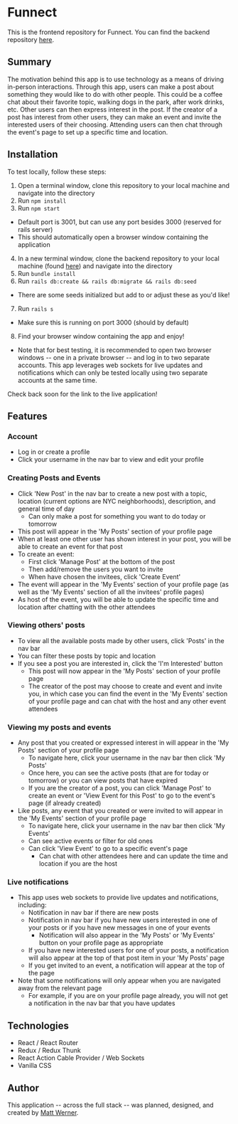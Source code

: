 # Funnect

This is the frontend repository for Funnect. You can find the backend repository [here](https://github.com/mrwerner392/funnect-backend).

## Summary

The motivation behind this app is to use technology as a means of driving in-person interactions. Through this app, users can make a post about something they would like to do with other people. This could be a coffee chat about their favorite topic, walking dogs in the park, after work drinks, etc. Other users can then express interest in the post. If the creator of a post has interest from other users, they can make an event and invite the interested users of their choosing. Attending users can then chat through the event's page to set up a specific time and location.

## Installation

To test locally, follow these steps:

1. Open a terminal window, clone this repository to your local machine and navigate into the directory
2. Run `npm install`
3. Run `npm start`
  - Default port is 3001, but can use any port besides 3000 (reserved for rails server)
  - This should automatically open a browser window containing the application
4. In a new terminal window, clone the backend repository to your local machine (found [here](https://github.com/mrwerner392/funnect-backend)) and navigate into the directory
5. Run `bundle install`
6. Run `rails db:create && rails db:migrate && rails db:seed`
  - There are some seeds initialized but add to or adjust these as you'd like!
7. Run `rails s`
  - Make sure this is running on port 3000 (should by default)
8. Find your browser window containing the app and enjoy!
  - Note that for best testing, it is recommended to open two browser windows -- one in a private browser -- and log in to two separate accounts. This app leverages web sockets for live updates and notifications which can only be tested locally using two separate accounts at the same time.

Check back soon for the link to the live application!

## Features

### Account
- Log in or create a profile
- Click your username in the nav bar to view and edit your profile

### Creating Posts and Events
- Click 'New Post' in the nav bar to create a new post with a topic, location (current options are NYC neighborhoods), description, and general time of day
  - Can only make a post for something you want to do today or tomorrow
- This post will appear in the 'My Posts' section of your profile page
- When at least one other user has shown interest in your post, you will be able to create an event for that post
- To create an event:
  - First click 'Manage Post' at the bottom of the post
  - Then add/remove the users you want to invite
  - When have chosen the invitees, click 'Create Event'
- The event will appear in the 'My Events' section of your profile page (as well as the 'My Events' section of all the invitees' profile pages)
- As host of the event, you will be able to update the specific time and location after chatting with the other attendees

### Viewing others' posts
- To view all the available posts made by other users, click 'Posts' in the nav bar
- You can filter these posts by topic and location
- If you see a post you are interested in, click the 'I'm Interested' button
  - This post will now appear in the 'My Posts' section of your profile page
  - The creator of the post may choose to create and event and invite you, in which case you can find the event in the 'My Events' section of your profile page and can chat with the host and any other event attendees

### Viewing my posts and events
- Any post that you created or expressed interest in will appear in the 'My Posts' section of your profile page
  - To navigate here, click your username in the nav bar then click 'My Posts'
  - Once here, you can see the active posts (that are for today or tomorrow) or you can view posts that have expired
  - If you are the creator of a post, you can click 'Manage Post' to create an event or 'View Event for this Post' to go to the event's page (if already created)
- Like posts, any event that you created or were invited to will appear in the 'My Events' section of your profile page
  - To navigate here, click your username in the nav bar then click 'My Events'
  - Can see active events or filter for old ones
  - Can click 'View Event' to go to a specific event's page
    - Can chat with other attendees here and can update the time and location if you are the host

### Live notifications
- This app uses web sockets to provide live updates and notifications, including:
  - Notification in nav bar if there are new posts
  - Notification in nav bar if you have new users interested in one of your posts or if you have new messages in one of your events
    - Notification will also appear in the 'My Posts' or 'My Events' button on your profile page as appropriate
  - If you have new interested users for one of your posts, a notification will also appear at the top of that post item in your 'My Posts' page
  - If you get invited to an event, a notification will appear at the top of the page
- Note that some notifications will only appear when you are navigated away from the relevant page
  - For example, if you are on your profile page already, you will not get a notification in the nav bar that you have updates

## Technologies

- React / React Router
- Redux / Redux Thunk
- React Action Cable Provider / Web Sockets
- Vanilla CSS

## Author

This application -- across the full stack -- was planned, designed, and created by [Matt Werner](https://github.com/mrwerner392).
